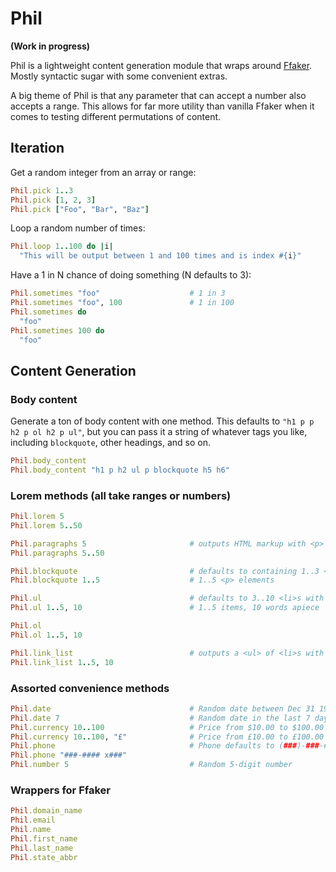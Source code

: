 # Phil

__(Work in progress)__

Phil is a lightweight content generation module that wraps around [Ffaker](https://github.com/EmmanuelOga/ffaker/tree/master/lib/ffaker). Mostly syntactic sugar with some convenient extras.

A big theme of Phil is that any parameter that can accept a number also accepts a range. This allows for far more utility than vanilla Ffaker when it comes to testing different permutations of content.

## Iteration

Get a random integer from an array or range:

```ruby
Phil.pick 1..3
Phil.pick [1, 2, 3]
Phil.pick ["Foo", "Bar", "Baz"]
```

Loop a random number of times:

```ruby
Phil.loop 1..100 do |i|
  "This will be output between 1 and 100 times and is index #{i}"
```

Have a 1 in N chance of doing something (N defaults to 3):

```ruby
Phil.sometimes "foo"                    # 1 in 3
Phil.sometimes "foo", 100               # 1 in 100
Phil.sometimes do
  "foo"
Phil.sometimes 100 do
  "foo"
```

## Content Generation

### Body content

Generate a ton of body content with one method. This defaults to
`"h1 p p h2 p ol h2 p ul"`, but you can pass it a string of whatever tags you like,
including `blockquote`, other headings, and so on.

```ruby
Phil.body_content
Phil.body_content "h1 p h2 ul p blockquote h5 h6"
```

### Lorem methods (all take ranges or numbers)

```ruby
Phil.lorem 5
Phil.lorem 5..50

Phil.paragraphs 5                       # outputs HTML markup with <p> elements
Phil.paragraphs 5..50

Phil.blockquote                         # defaults to containing 1..3 <p> elements
Phil.blockquote 1..5                    # 1..5 <p> elements

Phil.ul                                 # defaults to 3..10 <li>s with 3..15 words
Phil.ul 1..5, 10                        # 1..5 items, 10 words apiece

Phil.ol
Phil.ol 1..5, 10

Phil.link_list                          # outputs a <ul> of <li>s with <a>s inside
Phil.link_list 1..5, 10
```

### Assorted convenience methods

```ruby
Phil.date                               # Random date between Dec 31 1969 and now
Phil.date 7                             # Random date in the last 7 days
Phil.currency 10..100                   # Price from $10.00 to $100.00
Phil.currency 10..100, "£"              # Price from £10.00 to £100.00
Phil.phone                              # Phone defaults to (###)-###-####
Phil.phone "###-#### x###"
Phil.number 5                           # Random 5-digit number
```

### Wrappers for Ffaker

```ruby
Phil.domain_name
Phil.email
Phil.name
Phil.first_name
Phil.last_name
Phil.state_abbr
```